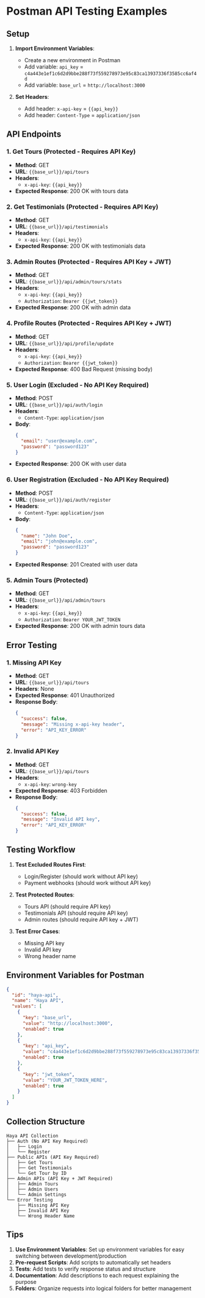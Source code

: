 # Postman API Testing Examples

## Setup

1. **Import Environment Variables**:
   - Create a new environment in Postman
   - Add variable: `api_key` = `c4a443e1ef1c6d2d9bbe288f73f559278973e95c83ca13937336f3585cc6af4d`
   - Add variable: `base_url` = `http://localhost:3000`

2. **Set Headers**:
   - Add header: `x-api-key` = `{{api_key}}`
   - Add header: `Content-Type` = `application/json`

## API Endpoints

### 1. Get Tours (Protected - Requires API Key)
- **Method**: GET
- **URL**: `{{base_url}}/api/tours`
- **Headers**: 
  - `x-api-key`: `{{api_key}}`
- **Expected Response**: 200 OK with tours data

### 2. Get Testimonials (Protected - Requires API Key)
- **Method**: GET
- **URL**: `{{base_url}}/api/testimonials`
- **Headers**: 
  - `x-api-key`: `{{api_key}}`
- **Expected Response**: 200 OK with testimonials data

### 3. Admin Routes (Protected - Requires API Key + JWT)
- **Method**: GET
- **URL**: `{{base_url}}/api/admin/tours/stats`
- **Headers**: 
  - `x-api-key`: `{{api_key}}`
  - `Authorization`: `Bearer {{jwt_token}}`
- **Expected Response**: 200 OK with admin data

### 4. Profile Routes (Protected - Requires API Key + JWT)
- **Method**: GET
- **URL**: `{{base_url}}/api/profile/update`
- **Headers**: 
  - `x-api-key`: `{{api_key}}`
  - `Authorization`: `Bearer {{jwt_token}}`
- **Expected Response**: 400 Bad Request (missing body)

### 5. User Login (Excluded - No API Key Required)
- **Method**: POST
- **URL**: `{{base_url}}/api/auth/login`
- **Headers**: 
  - `Content-Type`: `application/json`
- **Body**:
  ```json
  {
    "email": "user@example.com",
    "password": "password123"
  }
  ```
- **Expected Response**: 200 OK with user data

### 6. User Registration (Excluded - No API Key Required)
- **Method**: POST
- **URL**: `{{base_url}}/api/auth/register`
- **Headers**: 
  - `Content-Type`: `application/json`
- **Body**:
  ```json
  {
    "name": "John Doe",
    "email": "john@example.com",
    "password": "password123"
  }
  ```
- **Expected Response**: 201 Created with user data

### 5. Admin Tours (Protected)
- **Method**: GET
- **URL**: `{{base_url}}/api/admin/tours`
- **Headers**: 
  - `x-api-key`: `{{api_key}}`
  - `Authorization`: `Bearer YOUR_JWT_TOKEN`
- **Expected Response**: 200 OK with admin tours data

## Error Testing

### 1. Missing API Key
- **Method**: GET
- **URL**: `{{base_url}}/api/tours`
- **Headers**: None
- **Expected Response**: 401 Unauthorized
- **Response Body**:
  ```json
  {
    "success": false,
    "message": "Missing x-api-key header",
    "error": "API_KEY_ERROR"
  }
  ```

### 2. Invalid API Key
- **Method**: GET
- **URL**: `{{base_url}}/api/tours`
- **Headers**: 
  - `x-api-key`: `wrong-key`
- **Expected Response**: 403 Forbidden
- **Response Body**:
  ```json
  {
    "success": false,
    "message": "Invalid API key",
    "error": "API_KEY_ERROR"
  }
  ```

## Testing Workflow

1. **Test Excluded Routes First**:
   - Login/Register (should work without API key)
   - Payment webhooks (should work without API key)

2. **Test Protected Routes**:
   - Tours API (should require API key)
   - Testimonials API (should require API key)
   - Admin routes (should require API key + JWT)

3. **Test Error Cases**:
   - Missing API key
   - Invalid API key
   - Wrong header name

## Environment Variables for Postman

```json
{
  "id": "haya-api",
  "name": "Haya API",
  "values": [
    {
      "key": "base_url",
      "value": "http://localhost:3000",
      "enabled": true
    },
    {
      "key": "api_key",
      "value": "c4a443e1ef1c6d2d9bbe288f73f559278973e95c83ca13937336f3585cc6af4d",
      "enabled": true
    },
    {
      "key": "jwt_token",
      "value": "YOUR_JWT_TOKEN_HERE",
      "enabled": true
    }
  ]
}
```

## Collection Structure

```
Haya API Collection
├── Auth (No API Key Required)
│   ├── Login
│   └── Register
├── Public APIs (API Key Required)
│   ├── Get Tours
│   ├── Get Testimonials
│   └── Get Tour by ID
├── Admin APIs (API Key + JWT Required)
│   ├── Admin Tours
│   ├── Admin Users
│   └── Admin Settings
└── Error Testing
    ├── Missing API Key
    ├── Invalid API Key
    └── Wrong Header Name
```

## Tips

1. **Use Environment Variables**: Set up environment variables for easy switching between development/production
2. **Pre-request Scripts**: Add scripts to automatically set headers
3. **Tests**: Add tests to verify response status and structure
4. **Documentation**: Add descriptions to each request explaining the purpose
5. **Folders**: Organize requests into logical folders for better management

